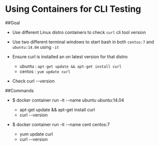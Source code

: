 # Using Containers for CLI Testing

##Goal 

* Use different Linux distro containers to check `curl` cli tool version

* Use two different terminal windows to start bash in both `centos:7` and `ubuntu:14.04` using `-it`

* Ensure curl is installed an on latest version for that distro
  - ubuntu : `apt-get update && apt-get install curl`
  - centos : `yum update curl`

* Check curl --version


##Commands

* $ docker container run -it --name ubuntu ubuntu:14.04
  - apt-get update && apt-get install curl
  - curl --version

* $ docker container run -it --name cent centos:7
  - yum update curl
  - curl --version
